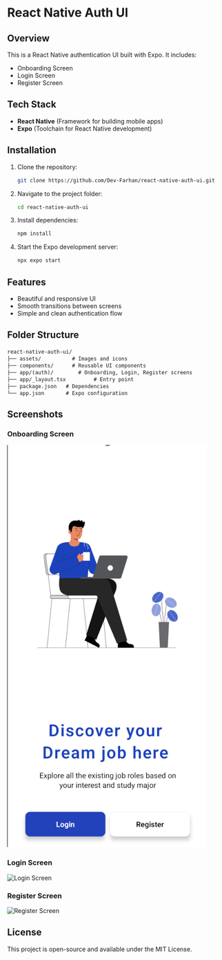 # React Native Auth UI

## Overview

This is a React Native authentication UI built with Expo. It includes:

- Onboarding Screen
- Login Screen
- Register Screen

## Tech Stack

- **React Native** (Framework for building mobile apps)
- **Expo** (Toolchain for React Native development)

## Installation

1. Clone the repository:
   ```sh
   git clone https://github.com/Dev-Farhan/react-native-auth-ui.git
   ```
2. Navigate to the project folder:
   ```sh
   cd react-native-auth-ui
   ```
3. Install dependencies:
   ```sh
   npm install
   ```
4. Start the Expo development server:
   ```sh
   npx expo start
   ```

## Features

- Beautiful and responsive UI
- Smooth transitions between screens
- Simple and clean authentication flow

## Folder Structure

```
react-native-auth-ui/
├── assets/          # Images and icons
├── components/      # Reusable UI components
├── app/(auth)/        # Onboarding, Login, Register screens
├── app/_layout.tsx         # Entry point
├── package.json   # Dependencies
└── app.json       # Expo configuration
```

## Screenshots

### Onboarding Screen

![Onboarding Screen](assets/images/onboardingSS.png)

### Login Screen

![Login Screen](assets/images/loginSS.png)

### Register Screen

![Register Screen](assets/images/registerSS.png)

## License

This project is open-source and available under the MIT License.
